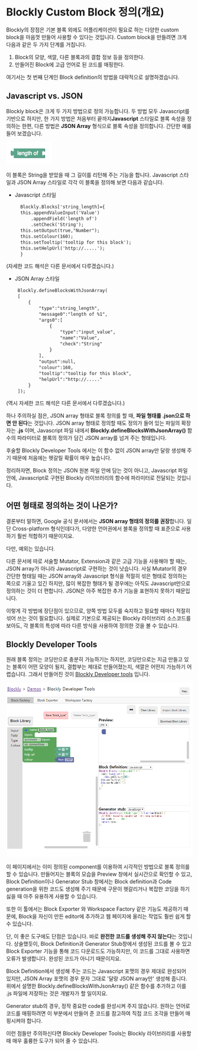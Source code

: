 Blockly Custom Block 정의(개요)
==================================
Blockly의 장점은 기본 블록 외에도 어플리케이션이 필요로 하는 다양한 custom block을 마음껏
만들어 사용할 수 있다는 것입니다. Custom block을 만들려면 크게 다음과 같은 두 가지 단계를 거칩니다.
1. Block의 모양, 색깔,  다른 블록과의 결합 정보 등을 정의한다.
2. 만들어진 Block에 고급 언어로 된 코드를 매핑한다.

여기서는 첫 번째 단계인 Block definition의 방법을 대략적으로 설명하겠습니다.

Javascript vs. JSON
----------------------------------------
Blockly block은 크게 두 가지 방법으로 정의 가능합니다. 두 방법 모두 Javascript를
기반으로 하지만, 한 가지 방법은 처음부터 끝까지**Javascript** 스타일로 
블록 속성을 정의하는 한편, 다른 방법은 **JSON Array** 형식으로 블록 속성을 정의합니다.
간단한 예를 들어 보겠습니다.

![string_length](img/string_length_block.png)

이 블록은 String을 받았을 때 그 길이를 리턴해 주는 기능을 합니다.
Javascript 스타일과 JSON Array 스타일로 각각 이 블록을 정의해 보면 다음과 같습니다.

* Javascript 스타일

        Blockly.Blocks['string_length]={
        this.appendValueInput('Value')
            .appendField('length of')
            .setCheck('String');
        this.setOutput(true,"Number");
        this.setColour(160);
        this.setTooltip('tooltip for this block');
        this.setHelpUrl('http://.....');
        }
 
 (자세한 코드 해석은 다른 문서에서 다루겠습니다.)
 
 * JSON Array 스타일
        
        Blockly.defineBlocksWithJsonArray(
        [
            {
                "type":"string_length",
                "message0":"length of %1",
                "args0":[
                    {
                        "type":"input_value",
                        "name":"Value",
                        "check":"String"
                    }
                ],
                "output":null,
                "colour":160,
                "tooltip":"tooltip for this block",
                "helpUrl":"http://....."
            }
        ]);
  
 (역시 자세한 코드 해석은 다른 문서에서 다루겠습니다.)
 
 하나 주의하실 점은,
 JSON array 형태로 블록 정의를 할 때, **파일 형태를 .json으로 하면 안 된다**는 것입니다.
JSON array 형태로 정의할 때도 정의가 들어 있는 파일의 확장자는 **.js** 이며, Javascript 파일 내에서
**Blockly.defineBlocksWithJsonArray()** 함수의 파라미터로 블록의 정의가 담긴 JSON array를 넘겨 주는 형태입니다.


후술할 Blockly Developer Tools 에서는 이 함수 없이 JSON array만 달랑 생성해 주기 때문에 처음에는 헷갈릴 확률이 매우 높습니다.


정리하자면, Block 정의는 JSON 원본 파일 안에 담는 것이 아니고, Javascript 파일 안에, Javascript로 구현된 Blockly 라이브러리의 함수에 파라미터로 전달되는 것입니다.

어떤 형태로 정의하는 것이 나은가?
---------------------------------
결론부터 말하면, Google 공식 문서에서는 **JSON array 형태의 정의를 권장**합니다.
일단 Cross-platform 형식인데다가, 다양한 언어권에서 블록을 정의할 때 표준으로 사용하기 훨씬 적합하기 때문이지요.

다만, 예외는 있습니다.

다른 문서에 따로 서술할 Mutator, Extension과 같은 고급 기능을 사용해야 할 때는, JSON array가 아니라
Javascript로 구현하는 것이 낫습니다. 사실 Mutator의 경우 간단한 형태일 때는 JSON array와 Javascript 형식을 적절히 섞은 형태로 
정의하는 쪽으로 기울고 있긴 하지만, 많이 복잡한 형태가 될 경우에는 아직도 Javascript만으로 정의하는 것이 더 편합니다. JSON은 아주 복잡한 추가 기능을
표현하지 못하기 때문입니다.

이렇게 각 방법에 장단점이 있으므로, 양쪽 방법 모두를 숙지하고 필요할 때마다 적절히 섞어 쓰는 것이 필요합니다.
실제로 기본으로 제공되는 Blockly 라이브러리 소스코드를 보아도, 각 블록의 특성에 따라 다른 방식을 사용하여 정의한
것을 볼 수 있습니다.

Blockly Developer Tools
-----------------------------
원래 블록 정의는 코딩만으로 충분히 가능하기는 하지만, 코딩만으로는 지금 만들고 있는 블록이 어떤 모양이 될지,
결합부는 제대로 만들어졌는지, 색깔은 어떤지 가늠하기 어렵습니다. 그래서 만들어진 것이 [Blockly Developer tools]("https://blockly-demo.appspot.com/static/demos/blockfactory/index.html") 입니다.

![dev_tools](img/developer_tools.png)

이 페이지에서는 이미 정의된 component를 이용하여 시각적인 방법으로 블록 정의를 할 수 있습니다.
만들어지는 블록의 모습을 Preview 창에서 실시간으로 확인할 수 있고, Block Definition이나 Generator Stub 창에서는 Block definition과
Code generation을 위한 코드도 생성해 주기 때문에 구문이 헷갈리거나 복잡한 코딩을 하기 싫을 때 아주 유용하게 사용할 수 있습니다.

또한 이 툴에서는 Block Exporter 와 Workspace Factory 같은 기능도 제공하기 때문에, Block을 자신이 만든 editor에 추가하고 웹 페이지에
올리는 작업도 훨씬 쉽게 할 수 있습니다.

단, 이 좋은 도구에도 단점은 있습니다. 바로 **완전한 코드를 생성해 주지 않는다**는 것입니다.
상술했듯이, Block Definition과 Generator Stub창에서 생성된 코드를 볼 수 있고 Block Exporter 기능을 통해 코드 다운로드도 가능하지만,
이 코드를 그대로 사용하면 오류가 발생합니다. 완성된 코드가 아니기 때문이지요.

Block Definition에서 생성해 주는 코드는 Javascript 포맷의 경우 제대로 완성되어 있지만, JSON Array 포맷의 경우
문자 그대로 '달랑 JSON array만' 생성해 줍니다. 위에서 설명한 Blockly.defineBlocksWithJsonArray() 같은 함수를 추가하고
이를 .js 파일에 저장하는 것은 개발자가 할 일이지요.

Generator stub의 경우, 정작 중요한 code를 완성시켜 주지 않습니다. 원하는 언어로 코드를 매핑하려면 이 부분에서
만들어 준 코드를 참고하여 직접 코드 조각을 만들어 매핑시켜야 합니다.

이런 점들만 주의하신다면 Blockly Developer Tools는 Blockly 라이브러리를 사용할 때 매우 훌륭한 도구가 되어 줄 수 있습니다.

